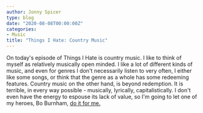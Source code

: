 ```yaml
---
author: Jonny Spicer
type: blog
date: "2020-08-08T00:00:00Z"
categories:
- Music
title: "Things I Hate: Country Music"
---
```

On today's episode of Things I Hate is country music. I like to think of myself as relatively musically open minded. I like a lot of different kinds of music, and even for genres
I don't necessarily listen to very often, I either like some songs, or think that the genre as a whole has some redeeming features. Country music on the other hand, is beyond
redemption. It is terrible, in every way possible - musically, lyrically, capitalistically. I don't even have the energy to espouse its lack of value, so I'm going to let one of my
heroes, Bo Burnham, [do it for me.](https://www.youtube.com/watch?v=y7im5LT09a0)

